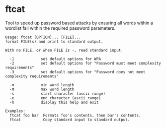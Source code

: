 # ftcat

Tool to speed up password based attacks by ensuring all words within a wordlist fall within the required password parameters.

```
Usage: ftcat [OPTION]... [FILE]...
format FILE(s) and print to standard output.

With no FILE, or when FILE is -, read standard input.

  -1            set default options for WPA
  -2            set default options for "Password must meet complexity requirements"
  -3            set default options for "Password does not meet complexity requirements"
 
  -m            min word length
  -M            max word length
  -s            start character (ascii range)
  -e            end character (ascii range)
  -h            display this help and exit

Examples:
  ftcat foo bar  Formats foo's contents, then bar's contents.
  ftcat          Copy standard input to standard output.

```
